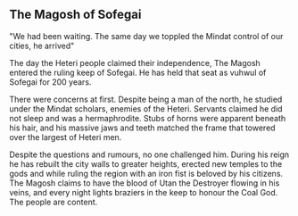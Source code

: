## The Magosh of Sofegai
"We had been waiting.  The same day we toppled the Mindat control of our cities, he arrived"

The day the Heteri people claimed their independence, The Magosh entered the ruling keep of Sofegai.  He has held that seat as vuhwul of Sofegai for 200 years.

There were concerns at first.  Despite being a man of the north, he studied under the Mindat scholars, enemies of the Heteri.  Servants claimed he did not sleep and was a hermaphrodite.  Stubs of horns were apparent beneath his hair, and his massive jaws and teeth matched the frame that towered over the largest of Heteri men. 

Despite the questions and rumours, no one challenged him. During his reign he has rebuilt the city walls to greater heights, erected new temples to the gods and while ruling the region with an iron fist is beloved by his citizens.  The Magosh claims to have the blood of Utan the Destroyer flowing in his veins, and every night lights braziers in the keep to honour the Coal God.  The people are content.